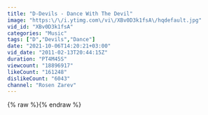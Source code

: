```yaml
---
title: "D-Devils - Dance With The Devil"
image: "https:\/\/i.ytimg.com\/vi\/XBv0D3k1fsA\/hqdefault.jpg"
vid_id: "XBv0D3k1fsA"
categories: "Music"
tags: ["D","Devils","Dance"]
date: "2021-10-06T14:20:21+03:00"
vid_date: "2011-02-13T20:44:15Z"
duration: "PT4M45S"
viewcount: "18896917"
likeCount: "161248"
dislikeCount: "6043"
channel: "Rosen Zarev"
---
```

{% raw %}{% endraw %}
